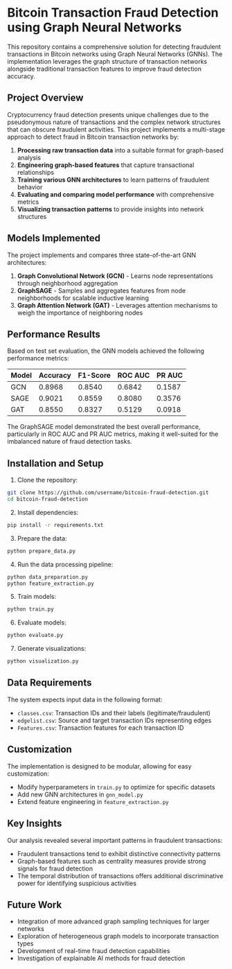 # Bitcoin Transaction Fraud Detection using Graph Neural Networks

This repository contains a comprehensive solution for detecting fraudulent transactions in Bitcoin networks using Graph Neural Networks (GNNs). The implementation leverages the graph structure of transaction networks alongside traditional transaction features to improve fraud detection accuracy.

## Project Overview

Cryptocurrency fraud detection presents unique challenges due to the pseudonymous nature of transactions and the complex network structures that can obscure fraudulent activities. This project implements a multi-stage approach to detect fraud in Bitcoin transaction networks by:

1. **Processing raw transaction data** into a suitable format for graph-based analysis
2. **Engineering graph-based features** that capture transactional relationships
3. **Training various GNN architectures** to learn patterns of fraudulent behavior
4. **Evaluating and comparing model performance** with comprehensive metrics
5. **Visualizing transaction patterns** to provide insights into network structures


## Models Implemented

The project implements and compares three state-of-the-art GNN architectures:

1. **Graph Convolutional Network (GCN)** - Learns node representations through neighborhood aggregation
2. **GraphSAGE** - Samples and aggregates features from node neighborhoods for scalable inductive learning
3. **Graph Attention Network (GAT)** - Leverages attention mechanisms to weigh the importance of neighboring nodes

## Performance Results

Based on test set evaluation, the GNN models achieved the following performance metrics:

| Model | Accuracy | F1-Score | ROC AUC | PR AUC |
|-------|----------|----------|---------|--------|
| GCN   | 0.8968   | 0.8540   | 0.6842  | 0.1587 |
| SAGE  | 0.9021   | 0.8559   | 0.8080  | 0.3576 |
| GAT   | 0.8550   | 0.8327   | 0.5129  | 0.0918 |

The GraphSAGE model demonstrated the best overall performance, particularly in ROC AUC and PR AUC metrics, making it well-suited for the imbalanced nature of fraud detection tasks.

## Installation and Setup

1. Clone the repository:
```bash
git clone https://github.com/username/bitcoin-fraud-detection.git
cd bitcoin-fraud-detection
```

2. Install dependencies:
```bash
pip install -r requirements.txt
```

3. Prepare the data:
```bash
python prepare_data.py
```

4. Run the data processing pipeline:
```bash
python data_preparation.py
python feature_extraction.py
```

5. Train models:
```bash
python train.py
```

6. Evaluate models:
```bash
python evaluate.py
```

7. Generate visualizations:
```bash
python visualization.py
```

## Data Requirements

The system expects input data in the following format:
- `classes.csv`: Transaction IDs and their labels (legitimate/fraudulent)
- `edgelist.csv`: Source and target transaction IDs representing edges
- `Features.csv`: Transaction features for each transaction ID

## Customization

The implementation is designed to be modular, allowing for easy customization:
- Modify hyperparameters in `train.py` to optimize for specific datasets
- Add new GNN architectures in `gnn_model.py`
- Extend feature engineering in `feature_extraction.py`

## Key Insights

Our analysis revealed several important patterns in fraudulent transactions:
- Fraudulent transactions tend to exhibit distinctive connectivity patterns
- Graph-based features such as centrality measures provide strong signals for fraud detection
- The temporal distribution of transactions offers additional discriminative power for identifying suspicious activities

## Future Work

- Integration of more advanced graph sampling techniques for larger networks
- Exploration of heterogeneous graph models to incorporate transaction types
- Development of real-time fraud detection capabilities
- Investigation of explainable AI methods for fraud detection

